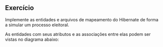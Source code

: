 ## Exercício

<p>Implemente as entidades e arquivos de mapeamento do Hibernate de forma a simular
um processo eleitoral. </p> 
<p>As entidades com seus atributos e as associações entre elas
podem ser vistas no diagrama abaixo:</p>

